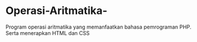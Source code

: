 # Operasi-Aritmatika-
Program operasi aritmatika yang memanfaatkan bahasa pemrograman PHP. Serta menerapkan HTML dan  CSS
